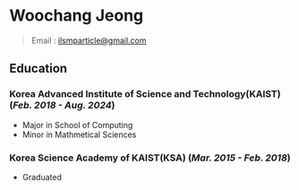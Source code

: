 Woochang Jeong
====================
> Email : ilsmparticle@gmail.com

##  Education

### **Korea Advanced Institute of Science and Technology(KAIST)** (*Feb. 2018 - Aug. 2024*)

  * Major in School of Computing
  * Minor in Mathmetical Sciences

<!--
<details>
  <summary>  Major in School of Computing</summary>
<div markdown="1">
  
- CS204 Discrete Mathematics
- CS206 Data Stucture
- CS211 Digital System and Lab
- CS230 System Programming
- CS300 Introduction to Algorithms
- CS311 Computer Organization
- CS320 Programming Language
- CS330 Operating Systems and Lab
- CS341 Introduction to Computer Networks
- CS376 Machine Learning
- CS380 Intoduction to Computer Graphics
- CS420 Compiler Design
- CS448 Introduction to Information Security
- CS472 Graph Machine Learning and Mining

</details>

<details>
<summary> Minor in Mathematical Sciences </summary>
<div markdown="1">
  
- MAS212 Linear Algebra
- MAS241 Mathematical Anaylsis 1
- MAS275 Discrete Mathematics
- MAS350 Elementary Probability Theory
- MAS364 Matrix Computation and Application
- MAS365 Introduction to Neumarical Anaylsis

</details>
-->

### **Korea Science Academy of KAIST(KSA)** (*Mar. 2015 - Feb. 2018*)

 * Graduated
  





<!--
**ILSMParticlE/ILSMParticlE** is a ✨ _special_ ✨ repository because its `README.md` (this file) appears on your GitHub profile.

Here are some ideas to get you started:

- 🔭 I’m currently working on ...
- 🌱 I’m currently learning ...
- 👯 I’m looking to collaborate on ...
- 🤔 I’m looking for help with ...
- 💬 Ask me about ...
- 📫 How to reach me: ...
- 😄 Pronouns: ...
- ⚡ Fun fact: ...
-->
